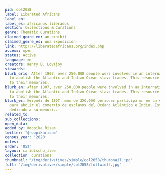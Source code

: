 ```yaml
---
pid: col2058
label: Liberated Africans
label_en:
label_es: Africanos liberados
section: Collections & Curations
genre: Thematic Curations
claimed_genre_en: an exhibit
claimed_genre_es: una exposición
link: https://liberatedafricans.org/index.php
access: open
status: Active
language: en
creators: Henry B. Lovejoy
stewards:
blurb_orig: After 1807, over 250,000 people were involved in an international effort
  to abolish the Atlantic and Indian Ocean slave trades. This resource is dedicated
  to their memories.
blurb_en: After 1807, over 250,000 people were involved in an international effort
  to abolish the Atlantic and Indian Ocean slave trades. This resource is dedicated
  to their memories.
blurb_es: Después de 1807, más de 250,000 personas participaron en un esfuerzo internacional
  para abolir el comercio de esclavos del Océano Atlántico e Indio. Este recurso está
  dedicado a su memoria.
related_to:
sub_collections:
open_data:
added_by: Roopika Risam
twitter: "@roopikarisam"
census_year: '2020'
notes:
order: '058'
layout: caridischo_item
collection: curations
thumbnail: "/img/derivatives/simple/col2058/thumbnail.jpg"
full: "/img/derivatives/simple/col2058/fullwidth.jpg"
---
```

